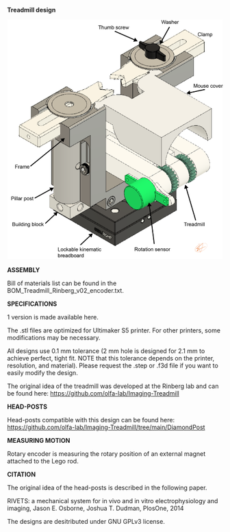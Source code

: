 **Treadmill design**

![alt text](Treadmill_Rinberg/Treadmill_v02_full_setup.png)


**ASSEMBLY**

Bill of materials list can be found in the BOM_Treadmill_Rinberg_v02_encoder.txt.


**SPECIFICATIONS**

1 version is made available here.

The .stl files are optimized for Ultimaker S5 printer. For other printers, some modifications may be necessary. 

All designs use 0.1 mm tolerance (2 mm hole is designed for 2.1 mm to achieve perfect, tight fit. NOTE that this tolerance depends on the printer, resolution, and material). Please request the .step or .f3d file if you want to easily modify the design.

The original idea of the treadmill was developed at the Rinberg lab and can be found here: https://github.com/olfa-lab/Imaging-Treadmill


**HEAD-POSTS**

Head-posts compatible with this design can be found here: https://github.com/olfa-lab/Imaging-Treadmill/tree/main/DiamondPost


**MEASURING MOTION**

Rotary encoder is measuring the rotary position of an external magnet attached to the Lego rod.


**CITATION**

The original idea of the head-posts is described in the following paper.

RIVETS: a mechanical system for in vivo and in vitro electrophysiology and imaging, Jason E. Osborne, Joshua T. Dudman, PlosOne, 2014
 

The designs are desitributed under GNU GPLv3 license.
